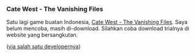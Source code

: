 ### Cate West - The Vanishing Files

Satu lagi game buatan Indonesia, [Cate West - The Vanishing Files](http://www.catewest.com/). Saya belum mencoba, masih di-download. Silahkan coba download trialnya di website yang bersangkutan.

([via salah satu developernya](http://a3log.wordpress.com/2008/02/08/cate-west-the-vanishing-file/))

<!-- {"time": "2008-02-27 21:28:55", "title": "Cate West - The Vanishing Files"} -->
